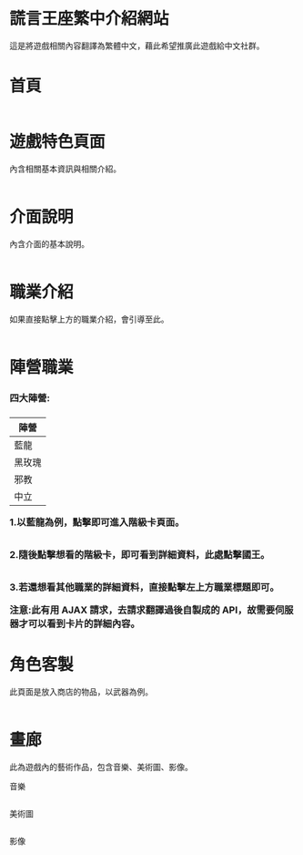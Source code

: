 # 謊言王座繁中介紹網站

這是將遊戲相關內容翻譯為繁體中文，藉此希望推廣此遊戲給中文社群。

# 首頁

<img src='https://raw.githubusercontent.com/tsen1220/tof-website/master/tof/sass/intro/introduction.jpg' alt =''>

# 遊戲特色頁面

內含相關基本資訊與相關介紹。

<img src='https://raw.githubusercontent.com/tsen1220/tof-website/master/tof/sass/intro/Basic.jpg' alt=''>

# 介面說明

內含介面的基本說明。

<img src='https://raw.githubusercontent.com/tsen1220/tof-website/master/tof/sass/intro/UI.jpg' alt=''>

# 職業介紹

如果直接點擊上方的職業介紹，會引導至此。

<img src='https://raw.githubusercontent.com/tsen1220/tof-website/master/tof/sass/intro/class.jpg' alt=''>

# 陣營職業

<h3>四大陣營:<h3>

| 陣營   |
| ------ |
| 藍龍   |
| 黑玫瑰 |
| 邪教   |
| 中立   |

1.以藍龍為例，點擊即可進入階級卡頁面。

<img src='https://raw.githubusercontent.com/tsen1220/tof-website/master/tof/sass/intro/BD.jpg' alt=''>

2.隨後點擊想看的階級卡，即可看到詳細資料，此處點擊國王。

<img src='https://raw.githubusercontent.com/tsen1220/tof-website/master/tof/sass/intro/king.jpg' alt=''>

3.若還想看其他職業的詳細資料，直接點擊左上方職業標題即可。

注意:此有用 AJAX 請求，去請求翻譯過後自製成的 API，故需要伺服器才可以看到卡片的詳細內容。

# 角色客製

此頁面是放入商店的物品，以武器為例。

<img src='https://raw.githubusercontent.com/tsen1220/tof-website/master/tof/sass/intro/Weapon.jpg' alt=''>

# 畫廊

此為遊戲內的藝術作品，包含音樂、美術圖、影像。

音樂

<img src='https://raw.githubusercontent.com/tsen1220/tof-website/master/tof/sass/intro/music.jpg' alt=''>

美術圖

<img src='https://raw.githubusercontent.com/tsen1220/tof-website/master/tof/sass/intro/art.jpg' alt=''>

影像

<img src='https://github.com/tsen1220/tof-website/blob/master/tof/sass/intro/video.jpg' alt=''>
